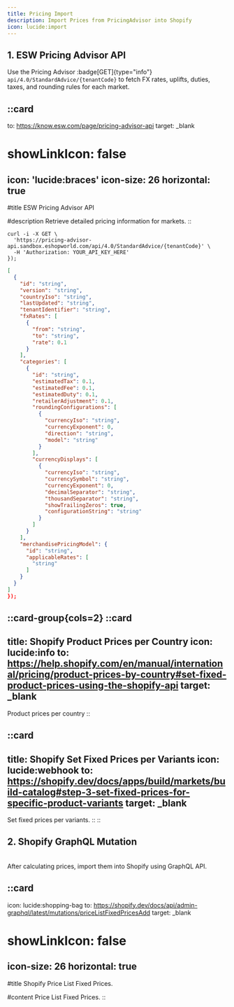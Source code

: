 ```yaml
---
title: Pricing Import
description: Import Prices from PricingAdvisor into Shopify
icon: lucide:import
---
```


## 1. ESW Pricing Advisor API

Use the Pricing Advisor :badge[GET]{type="info"} `api/4.0/StandardAdvice/{tenantCode}` to fetch FX rates, uplifts, duties, taxes, and rounding rules for each market.

::card
---
to: https://know.esw.com/page/pricing-advisor-api
target: _blank
# showLinkIcon: false
icon: 'lucide:braces'
icon-size: 26
horizontal: true
---

#title
ESW Pricing Advisor API

#description
Retrieve detailed pricing information for markets.
::


```shell [Request]
curl -i -X GET \
  'https://pricing-advisor-api.sandbox.eshopworld.com/api/4.0/StandardAdvice/{tenantCode}' \
  -H 'Authorization: YOUR_API_KEY_HERE'
});
```
```json [Response] height=150 collapse
[
  {
    "id": "string",
    "version": "string",
    "countryIso": "string",
    "lastUpdated": "string",
    "tenantIdentifier": "string",
    "fxRates": [
      {
        "from": "string",
        "to": "string",
        "rate": 0.1
      }
    ],
    "categories": [
      {
        "id": "string",
        "estimatedTax": 0.1,
        "estimatedFee": 0.1,
        "estimatedDuty": 0.1,
        "retailerAdjustment": 0.1,
        "roundingConfigurations": [
          {
            "currencyIso": "string",
            "currencyExponent": 0,
            "direction": "string",
            "model": "string"
          }
        ],
        "currencyDisplays": [
          {
            "currencyIso": "string",
            "currencySymbol": "string",
            "currencyExponent": 0,
            "decimalSeparator": "string",
            "thousandSeparator": "string",
            "showTrailingZeros": true,
            "configurationString": "string"
          }
        ]
      }
    ],
    "merchandisePricingModel": {
      "id": "string",
      "applicableRates": [
        "string"
      ]
    }
  }
]
});
```
::card-group{cols=2}
  ::card
  ---
  title: Shopify Product Prices per Country
  icon: lucide:info
  to: https://help.shopify.com/en/manual/international/pricing/product-prices-by-country#set-fixed-product-prices-using-the-shopify-api
  target: _blank
  ---
  Product prices per country
  ::

  ::card
  ---
  title: Shopify Set Fixed Prices per Variants
  icon: lucide:webhook
  to: https://shopify.dev/docs/apps/build/markets/build-catalog#step-3-set-fixed-prices-for-specific-product-variants
  target: _blank
  ---
  Set fixed prices per variants.
  ::
::


## 2. Shopify GraphQL Mutation
<br>
After calculating prices, import them into Shopify using GraphQL API.

::card
---
icon: lucide:shopping-bag
to: https://shopify.dev/docs/api/admin-graphql/latest/mutations/priceListFixedPricesAdd
target: _blank
# showLinkIcon: false
icon-size: 26
horizontal: true
---

#title
Shopify Price List Fixed Prices.

#content
Price List Fixed Prices.
::